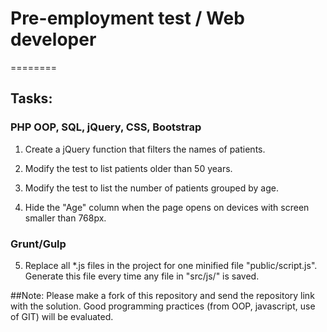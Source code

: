 # Pre-employment test / Web developer
========

## Tasks:

### PHP OOP, SQL, jQuery, CSS, Bootstrap

1. Create a jQuery function that filters the names of patients.

2. Modify the test to list patients older than 50 years.

3. Modify the test to list the number of patients grouped by age.

4. Hide the "Age" column when the page opens on devices with screen smaller than 768px.

###  Grunt/Gulp

5. Replace all *.js files in the project for one minified file "public/script.js". Generate this file every time any file in "src/js/" is saved.

##Note:
Please make a fork of this repository and send the repository link with the solution.
Good programming practices (from OOP, javascript, use of GIT) will be evaluated.